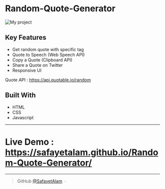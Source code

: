 # Random-Quote-Generator

![My project](https://user-images.githubusercontent.com/86869464/196767400-af2991c3-6604-46c8-8c22-4e4b782db568.png)

## Key Features

* Get random quote with specific tag
* Quote to Speech (Web Speech API)
* Copy a Quote (Clipboard API)
* Share a Quote on Twitter
* Responsive UI

Quote API : https://api.quotable.io/random

## Built With

* HTML
* CSS
* Javascript
---
# Live Demo : https://safayetalam.github.io/Random-Quote-Generator/

---
> GitHub [@SafayetAlam](https://github.com/SafayetAlam) &nbsp;&middot;&nbsp;
